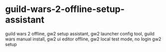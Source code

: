 # guild-wars-2-offline-setup-assistant
guild wars 2 offline, gw2 setup assistant, gw2 launcher config tool, guild wars manual install, gw2 ui editor offline, gw2 local test mode, no login gw2 setup
